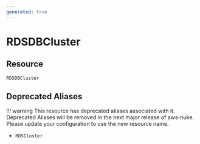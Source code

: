 ```yaml
---
generated: true
---
```


# RDSDBCluster


## Resource

```text
RDSDBCluster
```



## Deprecated Aliases

!!! warning
    This resource has deprecated aliases associated with it. Deprecated Aliases will be removed in the next major
    release of aws-nuke. Please update your configuration to use the new resource name.

- `RDSCluster`